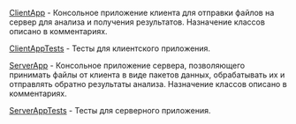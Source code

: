 [ClientApp](./ClientApp/src/main/java/ru/mirea) - Консольное приложение клиента для отправки файлов на сервер для анализа и получения результатов. Назначение классов описано в комментариях.

[ClientAppTests](./ClientApp/src/test/java/ru/mirea) - Тесты для клиентского приложения.

[ServerApp](./ServerApp/src/main/java/ru/mirea) - Консольное приложение сервера, позволяющего принимать файлы от клиента в виде пакетов данных, обрабатывать их и отправлять обратно результаты анализа. Назначение классов описано в комментариях.

[ServerAppTests](./ServerApp/src/test/java/ru/mirea) - Тесты для серверного приложения.